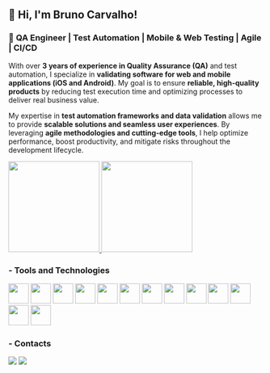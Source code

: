 ## 👋 Hi, I'm Bruno Carvalho!  

### 🚀 **QA Engineer | Test Automation | Mobile & Web Testing | Agile | CI/CD**  

With over **3 years of experience in Quality Assurance (QA)** and test automation, I specialize in **validating software for web and mobile applications (iOS and Android)**. My goal is to ensure **reliable, high-quality products** by reducing test execution time and optimizing processes to deliver real business value.  

My expertise in **test automation frameworks and data validation** allows me to provide **scalable solutions and seamless user experiences**. By leveraging **agile methodologies and cutting-edge tools**, I help optimize performance, boost productivity, and mitigate risks throughout the development lifecycle.  

<div>
  <a href="https://github.com/brunobzs">
    <img height="180em" src="https://github-readme-stats.vercel.app/api/top-langs/?username=brunobzs&layout=compact&langs_count=7&theme=light"/>   
    <img height="180em" src="https://github-readme-stats.vercel.app/api?username=brunobzs&show_icons=true&theme=light&include_all_commits=true&count_private=true"/>
  </a>
</div>

### - Tools and Technologies
<div>
  <img src="https://cdn.jsdelivr.net/gh/devicons/devicon/icons/html5/html5-original-wordmark.svg" width="40" height="40"/>
  <img src="https://cdn.jsdelivr.net/gh/devicons/devicon/icons/javascript/javascript-original.svg" width="40" height="40"/>
  <img src="https://cdn.jsdelivr.net/gh/devicons/devicon@latest/icons/typescript/typescript-original.svg" width="40" height="40"/>
  <img src="https://cdn.jsdelivr.net/gh/devicons/devicon/icons/python/python-original.svg" width="40" height="40"/>
  <img src="https://cdn.jsdelivr.net/gh/devicons/devicon/icons/django/django-plain.svg" width="40" height="40"/>
  <img src="https://cdn.jsdelivr.net/gh/devicons/devicon/icons/java/java-original-wordmark.svg" width="40" height="40"/>
  <img src="https://cdn.jsdelivr.net/gh/devicons/devicon/icons/selenium/selenium-original.svg" width="40" height="40"/>
  <img src="https://cdn.jsdelivr.net/gh/devicons/devicon/icons/git/git-original.svg" width="40" height="40"/> 
  <img src="https://cdn.jsdelivr.net/gh/devicons/devicon/icons/linux/linux-original.svg" width="40" height="40"/> 
  <img src="https://cdn.jsdelivr.net/gh/devicons/devicon/icons/jira/jira-original-wordmark.svg" width="40" height="40"/>
  <img src="https://cdn.jsdelivr.net/gh/devicons/devicon/icons/confluence/confluence-original-wordmark.svg" width="40" height="40"/>
  <img src="https://cdn.jsdelivr.net/gh/devicons/devicon@latest/icons/cypressio/cypressio-original.svg" width="40" height="40"/>
  <img src="https://cdn.jsdelivr.net/gh/devicons/devicon@latest/icons/playwright/playwright-original.svg" width="40" height="40"/>
</div>


### - Contacts
<div>
  <a href = "mailto:brunobzs@gmail.com"><img src="https://img.shields.io/badge/Gmail-D14836?style=for-the-badge&logo=gmail&logoColor=white" target="_blank"></a>
  <a href="https://www.linkedin.com/in/brunocarvalhoeng" target="_blank"><img src="https://img.shields.io/badge/-LinkedIn-%230077B5?style=for-the-badge&logo=linkedin&logoColor=white" target="_blank"></a>   
</div>
